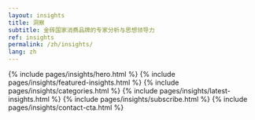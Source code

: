 ```yaml
---
layout: insights
title: 洞察
subtitle: 金砖国家消费品牌的专家分析与思想领导力
ref: insights
permalink: /zh/insights/
lang: zh
---
```


<div class="insights-page">
  {% include pages/insights/hero.html %}
  {% include pages/insights/featured-insights.html %}
  {% include pages/insights/categories.html %}
  {% include pages/insights/latest-insights.html %}
  {% include pages/insights/subscribe.html %}
  {% include pages/insights/contact-cta.html %}
</div>